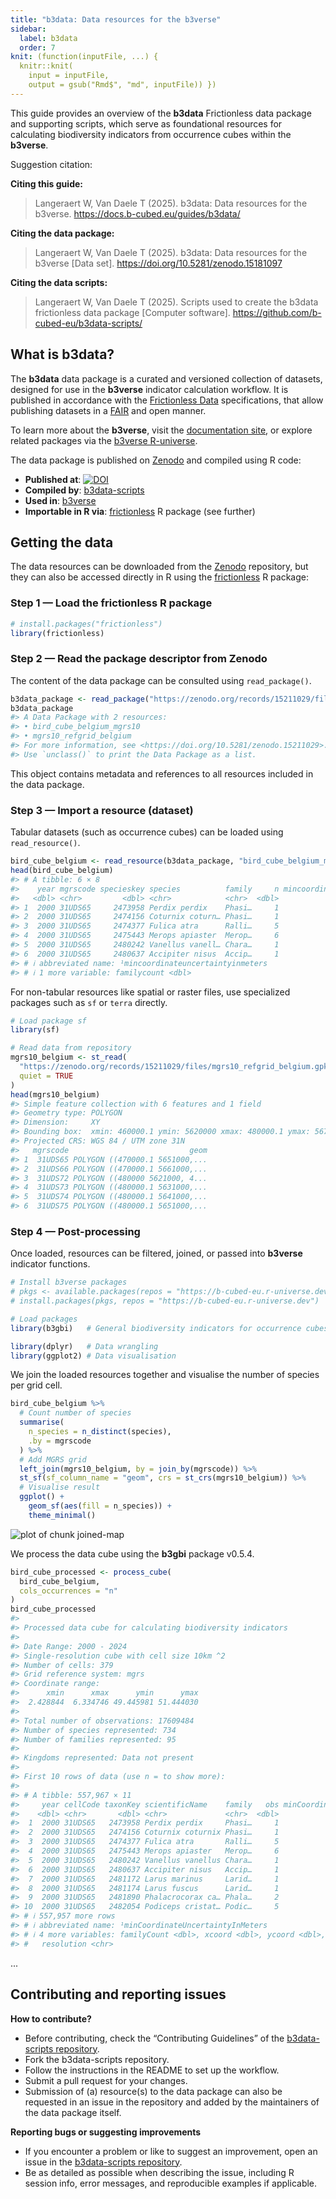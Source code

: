 ```yaml
---
title: "b3data: Data resources for the b3verse"
sidebar:
  label: b3data
  order: 7
knit: (function(inputFile, ...) {
  knitr::knit(
    input = inputFile,
    output = gsub("Rmd$", "md", inputFile)) })
---
```


<!-- b3data.md is generated from b3data.Rmd Please edit that file -->



This guide provides an overview of the **b3data** Frictionless data package and supporting scripts, which serve as foundational resources for calculating biodiversity indicators from occurrence cubes within the **b3verse**.

Suggestion citation:

**Citing this guide:**

> Langeraert W, Van Daele T (2025). b3data: Data resources for the b3verse. <https://docs.b-cubed.eu/guides/b3data/>

**Citing the data package:**

> Langeraert W, Van Daele T (2025). b3data: Data resources for the b3verse [Data set]. <https://doi.org/10.5281/zenodo.15181097>

**Citing the data scripts:**

> Langeraert W, Van Daele T (2025). Scripts used to create the b3data frictionless data package [Computer software]. <https://github.com/b-cubed-eu/b3data-scripts/>

## What is b3data?

The **b3data** data package is a curated and versioned collection of datasets, designed for use in the **b3verse** indicator calculation workflow.
It is published in accordance with the [Frictionless Data](https://frictionlessdata.io/) specifications, that allow publishing datasets in a [FAIR](https://www.go-fair.org/fair-principles/) and open manner.

To learn more about the **b3verse**, visit the [documentation site](https://docs.b-cubed.eu/guides/b3verse/), or explore related packages via the [b3verse R-universe](https://b-cubed-eu.r-universe.dev/).

The data package is published on [Zenodo](https://doi.org/10.5281/zenodo.15181097) and compiled using R code:

- **Published at**: [![DOI](https://zenodo.org/badge/DOI/10.5281/zenodo.15181097.svg)](https://doi.org/10.5281/zenodo.15181097)
- **Compiled by**: [b3data-scripts](https://github.com/b-cubed-eu/b3data-scripts)
- **Used in**: [b3verse](https://docs.b-cubed.eu/guides/b3verse/)
- **Importable in R via**:
  [frictionless](https://docs.ropensci.org/frictionless/) R package (see further)

## Getting the data

The data resources can be downloaded from the [Zenodo](https://doi.org/10.5281/zenodo.15181097) repository, but they can also be accessed directly in R using the [frictionless](https://docs.ropensci.org/frictionless/) R package:

### Step 1 — Load the frictionless R package


``` r
# install.packages("frictionless")
library(frictionless)
```

### Step 2 — Read the package descriptor from Zenodo

The content of the data package can be consulted using `read_package()`.


``` r
b3data_package <- read_package("https://zenodo.org/records/15211029/files/datapackage.json")
b3data_package
#> A Data Package with 2 resources:
#> • bird_cube_belgium_mgrs10
#> • mgrs10_refgrid_belgium
#> For more information, see <https://doi.org/10.5281/zenodo.15211029>.
#> Use `unclass()` to print the Data Package as a list.
```

This object contains metadata and references to all resources included in the data package.

### Step 3 — Import a resource (dataset)

Tabular datasets (such as occurrence cubes) can be loaded using `read_resource()`.


``` r
bird_cube_belgium <- read_resource(b3data_package, "bird_cube_belgium_mgrs10")
head(bird_cube_belgium)
#> # A tibble: 6 × 8
#>    year mgrscode specieskey species          family     n mincoordinateuncerta…¹
#>   <dbl> <chr>         <dbl> <chr>            <chr>  <dbl>                  <dbl>
#> 1  2000 31UDS65     2473958 Perdix perdix    Phasi…     1                   3536
#> 2  2000 31UDS65     2474156 Coturnix coturn… Phasi…     1                   3536
#> 3  2000 31UDS65     2474377 Fulica atra      Ralli…     5                   1000
#> 4  2000 31UDS65     2475443 Merops apiaster  Merop…     6                   1000
#> 5  2000 31UDS65     2480242 Vanellus vanell… Chara…     1                   3536
#> 6  2000 31UDS65     2480637 Accipiter nisus  Accip…     1                   3536
#> # ℹ abbreviated name: ¹​mincoordinateuncertaintyinmeters
#> # ℹ 1 more variable: familycount <dbl>
```

For non-tabular resources like spatial or raster files, use specialized packages such as `sf` or `terra` directly.


``` r
# Load package sf
library(sf)

# Read data from repository
mgrs10_belgium <- st_read(
  "https://zenodo.org/records/15211029/files/mgrs10_refgrid_belgium.gpkg",
  quiet = TRUE
)
head(mgrs10_belgium)
#> Simple feature collection with 6 features and 1 field
#> Geometry type: POLYGON
#> Dimension:     XY
#> Bounding box:  xmin: 460000.1 ymin: 5620000 xmax: 480000.1 ymax: 5670000
#> Projected CRS: WGS 84 / UTM zone 31N
#>   mgrscode                           geom
#> 1  31UDS65 POLYGON ((470000.1 5651000,...
#> 2  31UDS66 POLYGON ((470000.1 5661000,...
#> 3  31UDS72 POLYGON ((480000 5621000, 4...
#> 4  31UDS73 POLYGON ((480000.1 5631000,...
#> 5  31UDS74 POLYGON ((480000.1 5641000,...
#> 6  31UDS75 POLYGON ((480000.1 5651000,...
```

### Step 4 — Post-processing

Once loaded, resources can be filtered, joined, or passed into **b3verse** indicator functions.


``` r
# Install b3verse packages
# pkgs <- available.packages(repos = "https://b-cubed-eu.r-universe.dev")[, "Package"]
# install.packages(pkgs, repos = "https://b-cubed-eu.r-universe.dev")

# Load packages
library(b3gbi)   # General biodiversity indicators for occurrence cubes

library(dplyr)   # Data wrangling
library(ggplot2) # Data visualisation
```

We join the loaded resources together and visualise the number of species per grid cell.


``` r
bird_cube_belgium %>%
  # Count number of species
  summarise(
    n_species = n_distinct(species),
    .by = mgrscode
  ) %>%
  # Add MGRS grid
  left_join(mgrs10_belgium, by = join_by(mgrscode)) %>%
  st_sf(sf_column_name = "geom", crs = st_crs(mgrs10_belgium)) %>%
  # Visualise result
  ggplot() +
    geom_sf(aes(fill = n_species)) +
    theme_minimal()
```

![plot of chunk joined-map](../../../../public/guides/b3data/joined-map-1.png)

We process the data cube using the **b3gbi** package v0.5.4.


``` r
bird_cube_processed <- process_cube(
  bird_cube_belgium,
  cols_occurrences = "n"
)
bird_cube_processed
#> 
#> Processed data cube for calculating biodiversity indicators
#> 
#> Date Range: 2000 - 2024 
#> Single-resolution cube with cell size 10km ^2 
#> Number of cells: 379 
#> Grid reference system: mgrs 
#> Coordinate range:
#>      xmin      xmax      ymin      ymax 
#>  2.428844  6.334746 49.445981 51.444030 
#> 
#> Total number of observations: 17609484 
#> Number of species represented: 734 
#> Number of families represented: 95 
#> 
#> Kingdoms represented: Data not present 
#> 
#> First 10 rows of data (use n = to show more):
#> 
#> # A tibble: 557,967 × 11
#>     year cellCode taxonKey scientificName    family   obs minCoordinateUncerta…¹
#>    <dbl> <chr>       <dbl> <chr>             <chr>  <dbl>                  <dbl>
#>  1  2000 31UDS65   2473958 Perdix perdix     Phasi…     1                   3536
#>  2  2000 31UDS65   2474156 Coturnix coturnix Phasi…     1                   3536
#>  3  2000 31UDS65   2474377 Fulica atra       Ralli…     5                   1000
#>  4  2000 31UDS65   2475443 Merops apiaster   Merop…     6                   1000
#>  5  2000 31UDS65   2480242 Vanellus vanellus Chara…     1                   3536
#>  6  2000 31UDS65   2480637 Accipiter nisus   Accip…     1                   3536
#>  7  2000 31UDS65   2481172 Larus marinus     Larid…     1                   3536
#>  8  2000 31UDS65   2481174 Larus fuscus      Larid…     1                   3536
#>  9  2000 31UDS65   2481890 Phalacrocorax ca… Phala…     2                   1000
#> 10  2000 31UDS65   2482054 Podiceps cristat… Podic…     5                   1000
#> # ℹ 557,957 more rows
#> # ℹ abbreviated name: ¹​minCoordinateUncertaintyInMeters
#> # ℹ 4 more variables: familyCount <dbl>, xcoord <dbl>, ycoord <dbl>,
#> #   resolution <chr>
```

...

## Contributing and reporting issues

**How to contribute?**
- Before contributing, check the “Contributing Guidelines” of the [b3data-scripts repository](https://github.com/b-cubed-eu/b3data-scripts/blob/main/.github/CONTRIBUTING.md).
- Fork the b3data-scripts repository.
- Follow the instructions in the README to set up the workflow.
- Submit a pull request for your changes.
- Submission of (a) resource(s) to the data package can also be requested in an issue in the repository and added by the maintainers of the data package itself.

**Reporting bugs or suggesting improvements**
- If you encounter a problem or like to suggest an improvement, open an issue in the [b3data-scripts repository](https://github.com/b-cubed-eu/b3data-scripts/issues).
- Be as detailed as possible when describing the issue, including R session info, error messages, and reproducible examples if applicable.
